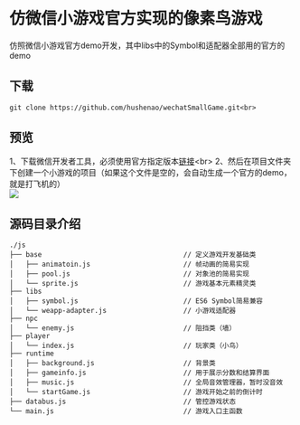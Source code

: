 仿微信小游戏官方实现的像素鸟游戏
===
仿照微信小游戏官方demo开发，其中libs中的Symbol和适配器全部用的官方的demo<br>
## 下载<br>
    git clone https://github.com/hushenao/wechatSmallGame.git<br>
## 预览<br>
1、下载微信开发者工具，必须使用官方指定版本[链接](https://mp.weixin.qq.com/debug/wxagame/dev/devtools/download.html?t=2018115 "https://mp.weixin.qq.com/debug/wxagame/dev/devtools/download.html?t=2018115")<br>
2、然后在项目文件夹下创建一个小游戏的项目（如果这个文件是空的，会自动生成一个官方的demo，就是打飞机的）<br>
![](https://mp.weixin.qq.com/debug/wxagame/dev/tutorial/images/select-game.jpg)

## 源码目录介绍
```
./js
├── base                                   // 定义游戏开发基础类
│   ├── animatoin.js                       // 帧动画的简易实现
│   ├── pool.js                            // 对象池的简易实现
│   └── sprite.js                          // 游戏基本元素精灵类
├── libs
│   ├── symbol.js                          // ES6 Symbol简易兼容
│   └── weapp-adapter.js                   // 小游戏适配器
├── npc
│   └── enemy.js                           // 阻挡类（墙）
├── player
│   └── index.js                           // 玩家类（小鸟）
├── runtime
│   ├── background.js                      // 背景类
│   ├── gameinfo.js                        // 用于展示分数和结算界面
│   ├── music.js                           // 全局音效管理器，暂时没音效
│   └── startGame.js                       // 游戏开始之前的倒计时
├── databus.js                             // 管控游戏状态
└── main.js                                // 游戏入口主函数

```